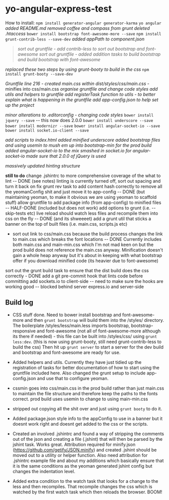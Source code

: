 # yo-angular-express-test

How to install:
`npm install generator-angular generator-karma`
`yo angular`
_added README.md_
_removed coffee and compass from grunt_
_deleted .htaccess_
`bower install bootstrap font-awesome-more --save`
`npm install grunt-contrib-less --save-dev`
_added appPath to component.json_

> _sort out gruntfile - add contrib-less to sort out bootstrap and font-awesome_
> _sort out gruntfile - added addition tasks to build bootstrap and build bootstrap with font-awesome_

_replaced these two steps by using grunt-booty to build in the css_
`npm install grunt-booty --save-dev`

_Gruntfile line 216 - created main.css within dist/styles/css/main.css_ - minifies into css/main.css
_organise gruntfile and change code styles_
_add utils and helpers to gruntfile_
_add registerTask function to utils - to better explain what is happening in the gruntfile_
_add app-config.json to help set up the project_

_minor alterations to .editorconfig - changing code styles_
`bower install jquery --save`       -- this now does 2.0.0
`bower install underscore --save`
`bower install modernizr --save`
`bower install angular-socket-io --save`
`bower install socket.io-client --save`

_add scripts to index.html_
_added minified underscore_
_added bootstrap files and using usemin to mush em up into bootstrap-min for the prod build_
_added angular-socket-io to the mix_
_smashed in socket.io for angular-socket-io_
_made sure that 2.0.0 of jQuery is used_

_massively updated hinting structure_


__still to do__
change .jshintrc to more comprehensive coverage of the what to lint -- DONE (see notes)
linting is currently turned off, sort out spacing and turn it back on
fix grunt rev task to add content hash correctly to
remove all the yeomanConfig shit and just move it to app-config -- DONE (but maintaining yeoman, to make
  it obvious we are using yeoman to scaffold stuff)
allow gruntfile to add package info (from app-config) to minified files -- HALF-DONE (included but does
  not work)
add options to grunt (i.e. --skip-tests etc)
live reload should watch less files and recompile them into css on the fly -- DONE (and its shweeeet)
add a grunt util that sticks a banner on the top of built files (i.e. main.css, scripts.js etc)

* sort out link to css/main.css because the build process changes the link to main.css which breaks the
font locations -- DONE
Currently includes both main.css and main-min.css which I'm not mad keen on but the prod build does not
reference the main.css anyway.  Minification doesn't gain a whole heap anyway but it's about in keeping
with what bootstrap offer if you download minified code (its heavier due to font-awesome)

sort out the grunt build task to ensure that the dist build does the css correctly - DONE
add a git pre-commit hook that lints code before committing
add sockets.io to client-side -- need to make sure the hooks are working good -- blocked behind server
express.io and server-side


## Build log

* CSS stuff done.  Need to bower install bootstrap and font-awesome-more and then `grunt bootstrap` will build them
into the /styles/ directory.  The boilerplate /styles/less/main.less imports bootstrap, bootstrap-responsive and
font-awesome (not all of font-awesome-more although its there if needed) - this file can be built into /styles/css/
using `grunt less:dev`.  (this is now using grunt-booty, still need grunt-contrib-less to build the css)
Then hit up `grunt server` to start a server for the dev build and bootstrap and font-awesome are ready for use.

* Added helpers and utils.  Currently they have just tidied up the registration of tasks for better documentation of
how to start using the gruntfile included here.
Also changed the grunt setup to include app-config.json and use that to configure yeoman.

* cssmin goes into css/main.css in the prod build rather than just main.css to maintain the file structure and therefore
keep the paths to the fonts correct. prod build uses usemin to change to
using main-min.css

* stripped out copying all the shit over and just using `grunt booty` to do it.

* Added package.json style info to the appConfig to use in a banner but it doesnt work right and doesnt get added to the
css or the scripts.

* Created an involved .jshintrc and found a way of stripping the comments out of the json and creating a file (.jshint)
that will then be parsed by the jshint task.  Works great.  Attribution required for minify.json (https://github.com/getify/JSON.minify)
and created .jshint should be moved out to a utility or helper function.  Also need attribution for .jshintrc example
file and about my additions which basically ensure that it is the same conditions as the yeoman generated jshint config
but changes the indentation level.

* Added extra condition to the watch task that looks for a change to the less and then recompiles.  That recompile
changes the css which is watched by the first watch task which then reloads the browser.  BOOM!
